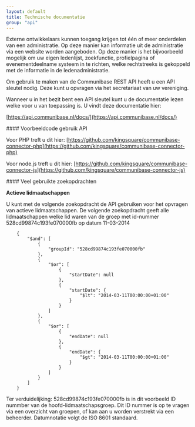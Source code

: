 ```yaml
---
layout: default
title: Technische documentatie
group: "api"
---
```


Externe ontwikkelaars kunnen toegang krijgen tot één of meer onderdelen van een administratie. Op deze manier kan informatie
uit de administratie via een website worden aangeboden. Op deze manier is het bijvoorbeeld mogelijk om uw eigen ledenlijst,
zoekfunctie, profielpagina of evenementdeelname systeem in te richten, welke rechtstreeks is gekoppeld met de informatie
in de ledenadministratie.

Om gebruik te maken van de Communibase REST API heeft u een API sleutel nodig. Deze kunt u opvragen via het secretariaat van uw vereniging.

Wanneer u in het bezit bent een API sleutel kunt u de documentatie lezen welke voor u van toepassing is. U vindt deze documentatie hier:

[https://api.communibase.nl/docs/](https://api.communibase.nl/docs/)

####<a name="voorbeeldcode"> Voorbeeldcode gebruik API

Voor PHP treft u dit hier: [https://github.com/kingsquare/communibase-connector-php](https://github.com/kingsquare/communibase-connector-php)

Voor node.js treft u dit hier: [https://github.com/kingsquare/communibase-connector-js](https://github.com/kingsquare/communibase-connector-js)


####<a name="zoekopdrachten"> Veel gebruikte zoekopdrachten

__Actieve lidmaatschappen__

U kunt met de volgende zoekopdracht de API gebruiken voor het opvragen van actieve lidmaatschappen. De volgende zoekopdracht geeft
alle lidmaatschappen welke lid waren van de groep met id-nummer 528cd99874c193fe070000fb op datum 11-03-2014

```
	{
		"$and": [
			{
				"groupId": "528cd99874c193fe070000fb"
			},
			{
				"$or": [
					{
						"startDate": null
					},
					{
						"startDate": {
							"$lt": "2014-03-11T00:00:00+01:00"
						}
					}
				]
			},
			{
				"$or": [
					{
						"endDate": null
					},
					{
						"endDate": {
							"$gt": "2014-03-11T00:00:00+01:00"
						}
					}
				]
			}
		]
	}
```

Ter verduidelijking: 528cd99874c193fe070000fb is in dit voorbeeld  ID nummber van de hoofd-lidmaatschapsgroep.
Dit ID nummer is op te vragen via een overzicht van groepen, of kan aan u worden verstrekt via een beheerder.
Datumnotatie volgt de ISO 8601 standaard.
